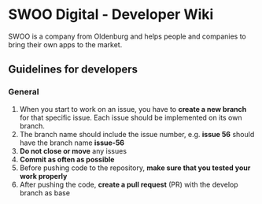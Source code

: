 # SWOO Digital - Developer Wiki

SWOO is a company from Oldenburg and helps people and companies to bring their own apps to the market.

## Guidelines for developers

### General

1. When you start to work on an issue, you have to **create a new branch** for that specific issue. Each issue should be implemented on its own branch.
2. The branch name should include the issue number, e.g. **issue 56** should have the branch name **issue-56**
3. **Do not close or move** any issues
4. **Commit as often as possible**
5. Before pushing code to the repository, **make sure that you tested your work properly**
6. After pushing the code, **create a pull request** (PR) with the develop branch as base
